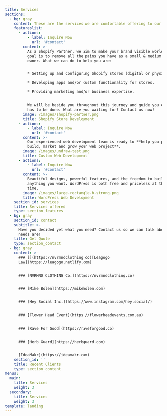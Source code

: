 ```yaml
---
title: Services
sections:
  - bg: gray
    content: These are the services we are comfortable offering to our clients
    featureslist:
      - actions:
          - label: Inquire Now
            url: '#contact'
        content: >-
          As a Shopify Partner, we aim to make your brand visible worldwide. Our
          goal is to remove all the pains you have as a small & medium business
          owner. What we can do to help you are:


          * Setting up and configuring Shopify stores (digital or physical)

          * Developing apps and/or custom functionality for stores.

          * Providing marketing and/or business expertise.


          We will be beside you throughout this journey and guide you on what
          has to be done. What are you waiting for? Contact us now!
        image: /images/shopify-partner.png
        title: Shopify Store Development
      - actions:
          - label: Inquire Now
            url: '#contact'
        content: >-
          Our experienced web development team is ready to **help you plan,
          build, market and grow your web project**.
        image: /images/undraw-test.png
        title: Custom Web Development
      - actions:
          - label: Inquire Now
            url: '#contact'
        content: >-
          Beautiful designs, powerful features, and the freedom to build
          anything you want. WordPress is both free and priceless at the same
          time.
        image: /images/large-rectangle-b-strong.png
        title: WordPress Web Development
    section_id: services
    title: Services offered
    type: section_features
  - bg: gray
    section_id: contact
    subtitle: >-
      Have you decided yet what you need? Contact us so we can talk about your
      needs are!
    title: Get Quote
    type: section_contact
  - bg: gray
    content: >-
      ### [](https://nvrmndclothing.co)[Leagogo
      Law](https://leagogo.netlify.com)


      ### [NVRMND CLOTHING Co.](https://nvrmndclothing.co)


      ### [Mike Bolen](https://mikebolen.com)


      ### [Hey Social Inc.](https://www.instagram.com/hey.social/)


      ### [Flower Head Event](https://flowerheadevents.com.au)


      ### [Rave For Good](https://raveforgood.co)


      ### [Herb Guard](https://herbguard.com)


      [IdeaMakr](https://ideamakr.com)
    section_id: ''
    title: Recent Clients
    type: section_content
menus:
  main:
    title: Services
    weight: 3
  secondary:
    title: Services
    weight: 3
template: landing
---
```


